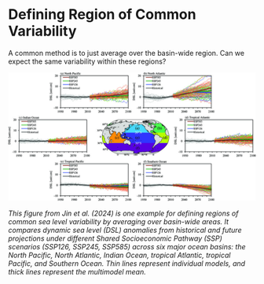 # Defining Region of Common Variability

A common method is to just average over the basin-wide region. Can we expect the same variability within these regions?

![basin_map](figures/Jin2024fig1_basins.jpg)

*This figure from Jin et al. (2024) is one example for defining regions of common sea level variability by averaging over basin-wide areas. It compares dynamic sea level (DSL) anomalies from historical and future projections under different Shared Socioeconomic Pathway (SSP) scenarios (SSP126, SSP245, SSP585) across six major ocean basins: the North Pacific, North Atlantic, Indian Ocean, tropical Atlantic, tropical Pacific, and Southern Ocean. Thin lines represent individual models, and thick lines represent the multimodel mean.*
